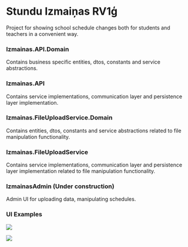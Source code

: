 # Stundu Izmaiņas RV1ģ
Project for showing school schedule changes both for students and teachers in a convenient way.

### Izmainas.API.Domain
Contains business specific entities, dtos, constants and service abstractions.

### Izmainas.API
Contains service implementations, communication layer and persistence layer implementation.

### Izmainas.FileUploadService.Domain
Contains entities, dtos, constants and service abstractions related to file manipulation functionality.

### Izmainas.FileUploadService
Contains service implementations, communication layer and persistence layer implementation related to file manipulation functionality.

### IzmainasAdmin (Under construction)
Admin UI for uploading data, manipulating schedules.

### UI Examples

![](https://drive.google.com/uc?export=view&id=1X2lS5zf2KZqMPGgas82-a2-Rcw_20jJa)

![](https://drive.google.com/uc?export=view&id=1GnQmEntJAlIC8HmqPbp8jBVx_NcwnS9W)
